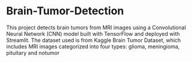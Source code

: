 # Brain-Tumor-Detection
This project detects brain tumors from MRI images using a Convolutional Neural Network (CNN) model built with TensorFlow and deployed with Streamlit.
The dataset used is from Kaggle Brain Tumor Dataset, which includes MRI images categorized into four types:
glioma,
meningioma,
pituitary and
notumor
